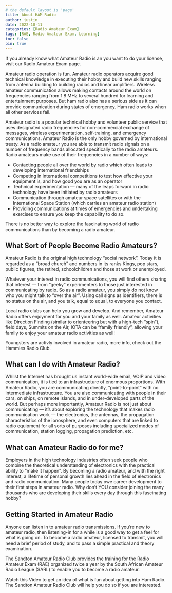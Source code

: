 ```yaml
---
# the default layout is 'page'
title: About HAM Radio
author: justin
date: 2022-10-11
categories: [Radio Amateur Exam]
tags: [RAE, Radio Amateur Exam, Learning]
toc: false
pin: true
---
```


If you already know what Amateur Radio is an you want to do your license, visit our Radio Amateur Exam page.

Amateur radio operation is fun. Amateur radio operators acquire good technical knowledge in executing their hobby and build new skills ranging from antenna building to building radios and linear amplifiers. Wireless amateur communication allows making contacts around the world on frequencies ranging from 1.8 MHz to several hundred for learning and entertainment purposes. But ham radio also has a serious side as it can provide communication during states of emergency. Ham radio works when all other services fail. 

Amateur radio is a popular technical hobby and volunteer public service that uses designated radio frequencies for non-commercial exchange of messages, wireless experimentation, self-training, and emergency communications. Amateur Radio is the only hobby governed by international treaty. As a radio amateur you are able to transmit radio signals on a number of frequency bands allocated specifically to the radio amateurs. Radio amateurs make use of their frequencies in a number of ways:

- Contacting people all over the world by radio which often leads to developing international friendships
- Competing in international competitions to test how effective your equipment is, and how good you are as an operator
- Technical experimentation — many of the leaps forward in radio technology have been initiated by radio amateurs
- Communication through amateur space satellites or with the International Space Station (which carries an amateur radio station)
- Providing communications at times of emergencies and undertaking exercises to ensure you keep the capability to do so.

There is no better way to explore the fascinating world of radio communications than by becoming a radio amateur.


<h2 data-toc-skip>What Sort of People Become Radio Amateurs?</h2>
Amateur Radio is the original high technology “social network”. Today it is regarded as a “broad church” and numbers in its ranks Kings, pop stars, public figures, the retired, schoolchildren and those at work or unemployed.

Whatever your interest in radio communications, you will find others sharing that interest — from “geeky” experimenters to those just interested in communicating by radio. So as a radio amateur, you simply do not know who you might talk to “over the air”. Using call signs as identifiers, there is no status on the air, and you talk, equal to equal, to everyone you contact.

Local radio clubs can help you grow and develop. And remember, Amateur Radio offers enjoyment for you and your family as well. Amateur activities like Direction Finding (similar to orienteering but with a high-tech “spin”), field days, Summits on the Air, IOTA can be “family friendly”, allowing your family to enjoy your amateur radio activities as well!

Youngsters are activly involved in amateur radio, more info, check out the Hammies Radio Club.
 
<h2 data-toc-skip>What can I do with Amateur Radio?</h2>
Whilst the Internet has brought us instant world-wide email, VOIP and video communication, it is tied to an infrastructure of enormous proportions. With Amateur Radio, you are communicating directly, “point-to-point” with no intermediate infrastructure. You are also communicating with people in their cars, on ships, on remote islands, and in under-developed parts of the world. But perhaps more importantly, Amateur Radio is not just about communicating — it’s about exploring the technology that makes radio communication work — the electronics, the antennas, the propagation characteristics of the ionosphere, and even computers that are linked to radio equipment for all sorts of purposes including specialized modes of communication, station logging, propagation prediction, etc.

<h2 data-toc-skip>What can Amateur Radio do for me?</h2>
Employers in the high technology industries often seek people who combine the theoretical understanding of electronics with the practical ability to “make it happen”. By becoming a radio amateur, and with the right interest, a lifetime of personal growth lies ahead in the field of electronics and radio communication. Many people today owe career development to their first steps in amateur radio. Why don’t YOU consider joining the many thousands who are developing their skills every day through this fascinating hobby?

 
<h2 data-toc-skip>Getting Started in Amateur Radio</h2>
Anyone can listen in to amateur radio transmissions. If you’re new to amateur radio, then listening-in for a while is a good way to get a feel for what is going on. To become a radio amateur, licensed to transmit, you will need a brief period of study, and to pass a simple practical and theory examination.

The Sandton Amateur Radio Club provides the training for the Radio Amateur Exam (RAE) organized twice a year by the South African Amateur Radio League (SARL) to enable you to become a radio amateur. 

Watch this Video to get an idea of what is fun about getting into Ham Radio. The Sandton Amateur Radio Club will help you do so if you are interested.

